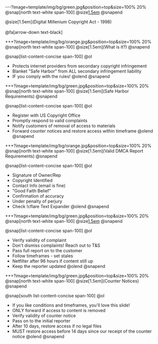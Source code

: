 ---?image=template/img/bg/green.jpg&position=top&size=100% 20%
@snap[north text-white span-100]
@size[1.5em](DMCA)
@snapend

@size[1.5em](Digital Millenium Copyright Act - 1998)
<br><br>
@fa[arrow-down text-black]

+++?image=template/img/bg/orange.jpg&position=top&size=100% 20%
@snap[north text-white span-100]
@size[1.5em](What is it?)
@snapend

@snap[list-content-concise span-100]
@ol
- Protects internet providers from secondary copyright infringement
- Blanket "Safe Harbor" from ALL secondary infringement liability
- IF you comply with the rules!
@olend
@snapend

+++?image=template/img/bg/green.jpg&position=top&size=100% 20%
@snap[north text-white span-100]
@size[1.5em](Safe Harbor Requirements)
@snapend

@snap[list-content-concise span-100]
@ol
- Register with US Copyright Office
- Promptly respond to valid complaints
- Notify customers of removal of access to materials
- Forward counter notices and restore access within timeframe
@olend
@snapend

+++?image=template/img/bg/orange.jpg&position=top&size=100% 20%
@snap[north text-white span-100]
@size[1.5em](Valid DMCA Report Requirements)
@snapend

@snap[list-content-concise span-100]
@ol
- Signature of Owner/Rep
- Copyright Identified
- Contact Info (email is fine)
- "Good Faith Belief"
- Confirmation of accuracy
- Under penalty of perjury
- Check !cflare Text Expander
@olend
@snapend

+++?image=template/img/bg/green.jpg&position=top&size=100% 20%
@snap[north text-white span-100]
@size[1.5em](Abuse)
@snapend

@snap[list-content-concise span-100]
@ol
- Verify validity of complaint
- Don't dismiss complaints! Reach out to T&S
- Pass full report on to the customer
- Follow timeframes - set stales
- Netfilter after 96 hours if content still up
- Keep the reporter updated
@olend
@snapend

+++?image=template/img/bg/green.jpg&position=top&size=100% 20%
@snap[north text-white span-100]
@size[1.5em](Counter Notices)
@snapend

@snap[south list-content-concise span-100]
@ol
- If you like conditions and timeframes, you'll love this slide!
- ONLY forward if access to content is removed
- Verify validity of counter notice
- Pass on to the initial reporter
- After 10 days, restore access if no legal files
- MUST restore access before 14 days since our receipt of the counter notice
@olend
@snapend
